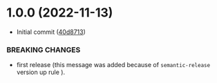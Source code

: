 # 1.0.0 (2022-11-13)


* Initial commit ([40d8713](https://github.com/hiroki0525/idle-task/commit/40d8713080fdf746624ee46f8510f166c08562b0))


### BREAKING CHANGES

* first release (this message was added because of `semantic-release` version up rule ).
